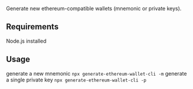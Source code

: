 Generate new ethereum-compatible wallets (mnemonic or private keys).

## Requirements

Node.js installed

## Usage

generate a new mnemonic
```npx generate-ethereum-wallet-cli -m```
generate a single private key
```npx generate-ethereum-wallet-cli -p```